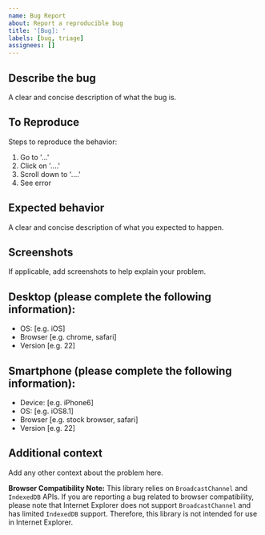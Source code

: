 ```yaml
---
name: Bug Report
about: Report a reproducible bug
title: '[Bug]: '
labels: [bug, triage]
assignees: []
---
```


## Describe the bug

A clear and concise description of what the bug is.

## To Reproduce

Steps to reproduce the behavior:

1. Go to '...'
2. Click on '....'
3. Scroll down to '....'
4. See error

## Expected behavior

A clear and concise description of what you expected to happen.

## Screenshots

If applicable, add screenshots to help explain your problem.

## Desktop (please complete the following information):

- OS: [e.g. iOS]
- Browser [e.g. chrome, safari]
- Version [e.g. 22]

## Smartphone (please complete the following information):

- Device: [e.g. iPhone6]
- OS: [e.g. iOS8.1]
- Browser [e.g. stock browser, safari]
- Version [e.g. 22]

## Additional context

Add any other context about the problem here.

**Browser Compatibility Note:** This library relies on `BroadcastChannel` and `IndexedDB` APIs. If you are reporting a bug related to browser compatibility, please note that Internet Explorer does not support `BroadcastChannel` and has limited `IndexedDB` support. Therefore, this library is not intended for use in Internet Explorer.
